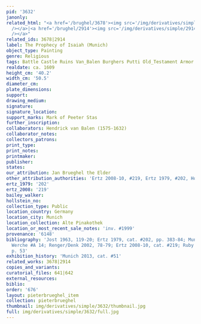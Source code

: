 ```yaml
---
pid: '3632'
janonly: 
related_html: "<a href='/brughel/3678'><img src='/img/derivatives/simple/3678/thumbnail.jpg'
  /></a>|<a href='/brughel/2914'><img src='/img/derivatives/simple/2914/thumbnail.jpg'
  /></a>"
related_ids: 3678|2914
label: The Prophecy of Isaiah (Munich)
object_type: Painting
genre: Religious
tags: Battle Castle Ruins Van_Balen Burghers Putti Old_Testament Armor
realdate: ca. 1609
height_cm: '40.2'
width_cm: '50.5'
diameter_cm: 
plate_dimensions: 
support: 
drawing_medium: 
signature: 
signature_location: 
support_marks: Mark of Peeter Stas
further_inscription: 
collaborators: Hendrick van Balen (1575-1632)
collaborator_notes: 
collectors_patrons: 
print_type: 
print_notes: 
printmaker: 
publisher: 
states: 
our_attribution: Jan Brueghel the Elder
other_attribution_authorities: 'Ertz 2008-10, #219, Ertz 1979, #202, Honig database'
ertz_1979: '202'
ertz_2008: '219'
bailey_walker: 
hollstein_no: 
collection_type: Public
location_country: Germany
location_city: Munich
location_collection: Alte Pinakothek
location_or_most_recent_sale_notes: 'inv. #1999'
provenance: '6148'
bibliography: 'Jost 1963, 119-20; Ertz 1979, cat. #202, pp. 383-84; Munich 1996, p.46;
  Werche #A 14; Renger/Denk 2002, 78-79; Ertz 2008-10, cat. #219; Ruby in Munich 2013,
  p. 53'
exhibition_history: 'Munich 2013, cat. #51'
related_works: 3678|2914
copies_and_variants: 
curatorial_files: 641|642
external_resources: 
biblio: 
order: '676'
layout: pieterbrueghel_item
collection: pieterbrueghel
thumbnail: img/derivatives/simple/3632/thumbnail.jpg
full: img/derivatives/simple/3632/full.jpg
---
```

